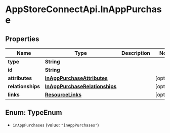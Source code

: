 # AppStoreConnectApi.InAppPurchase

## Properties

Name | Type | Description | Notes
------------ | ------------- | ------------- | -------------
**type** | **String** |  | 
**id** | **String** |  | 
**attributes** | [**InAppPurchaseAttributes**](InAppPurchaseAttributes.md) |  | [optional] 
**relationships** | [**InAppPurchaseRelationships**](InAppPurchaseRelationships.md) |  | [optional] 
**links** | [**ResourceLinks**](ResourceLinks.md) |  | [optional] 



## Enum: TypeEnum


* `inAppPurchases` (value: `"inAppPurchases"`)




